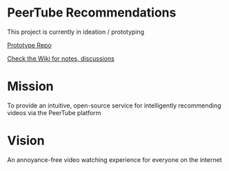 # PeerTube Recommendations
This project is currently in ideation / prototyping

[Prototype Repo](https://github.com/bradsk88/peertube-recommender)

[Check the Wiki for notes, discussions](https://github.com/bradsk88/peertube-recommendations/wiki)

# Mission
To provide an intuitive, open-source service for intelligently recommending videos via the PeerTube platform

# Vision
An annoyance-free video watching experience for everyone on the internet
